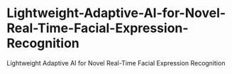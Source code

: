 # Lightweight-Adaptive-AI-for-Novel-Real-Time-Facial-Expression-Recognition
Lightweight Adaptive AI for Novel Real-Time Facial Expression Recognition

